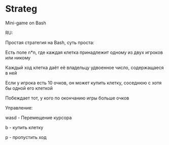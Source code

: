 # Strateg
Mini-game on Bash

RU:

Простая стратегия на Bash, суть проста:

Есть поле n*n, где каждая клетка принадлежит одному из двух игроков или никому

Каждый ход клетка даёт её владельцу удвоенное число, содержащаеся в ней

Если у игрока есть 10 очков, он может купить клетку, соседнюю с хотя бы одной его клеткой

Побеждает тот, у кого по окончанию игры больше очков


Управление:

wasd - Перемещение курсора

b - купить клетку

p - пропустить ход
